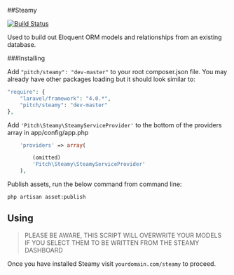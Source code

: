 ##Steamy

[![Build Status](https://travis-ci.org/BrandonMcQueen/steam.png?branch=master)](https://travis-ci.org/BrandonMcQueen/steam)

Used to build out Eloquent ORM models and relationships from an existing database.

###Installing

Add ```"pitch/steamy": "dev-master"``` to your root composer.json file. You may already have other packages loading but it should look similar to:

```php
"require": {
	"laravel/framework": "4.0.*",
	"pitch/steamy": "dev-master"
},
```


Add ```'Pitch\Steamy\SteamyServiceProvider'``` to the bottom of the providers array in app/config/app.php

```php
	'providers' => array(

		(omitted)
		'Pitch\Steamy\SteamyServiceProvider'
	),
```


Publish assets, run the below command from command line:

```shell
php artisan asset:publish
```

Using
-----

> PLEASE BE AWARE, THIS SCRIPT WILL OVERWRITE YOUR MODELS IF YOU SELECT
> THEM TO BE WRITTEN FROM THE STEAMY DASHBOARD

Once you have installed Steamy visit ```yourdomain.com/steamy``` to proceed.